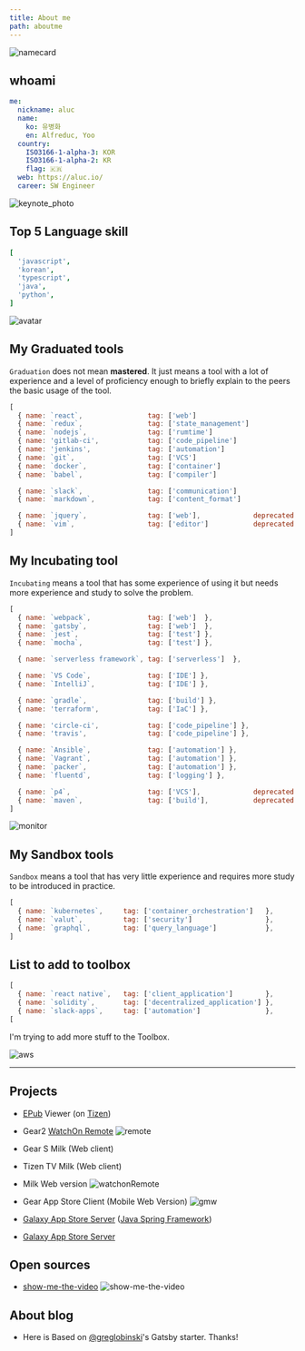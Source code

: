 ```yaml
---
title: About me
path: aboutme
---
```


![namecard](./name-card.jpg?mw=400)

## whoami

```yaml
me:
  nickname: aluc
  name:
    ko: 유병화
    en: Alfreduc, Yoo
  country:
    ISO3166-1-alpha-3: KOR
    ISO3166-1-alpha-2: KR
    flag: 🇰🇷
  web: https://aluc.io/
  career: SW Engineer
```

![keynote_photo](./keynote1.jpg?mw=400)

## Top 5 Language skill

```yaml
[
  'javascript',
  'korean',
  'typescript',
  'java',
  'python',
]
```

![avatar](./keynote2.jpg?mw=400)

## My Graduated tools
`Graduation` does not mean **mastered**. It just means a tool
with a lot of experience and a level of proficiency enough
to briefly explain to the peers the basic usage of the tool.

```js
[
  { name: `react`,                tag: ['web']                               },
  { name: `redux`,                tag: ['state_management']                  },
  { name: `nodejs`,               tag: ['rumtime']                           },
  { name: 'gitlab-ci',            tag: ['code_pipeline']                     },
  { name: 'jenkins',              tag: ['automation']                        },
  { name: `git`,                  tag: ['VCS']                               },
  { name: `docker`,               tag: ['container']                         },
  { name: `babel`,                tag: ['compiler']                          },

  { name: `slack`,                tag: ['communication']                     },
  { name: `markdown`,             tag: ['content_format']                    },

  { name: `jquery`,               tag: ['web'],             deprecated: true },
  { name: `vim`,                  tag: ['editor']           deprecated: true },
]
```

## My Incubating tool
`Incubating` means a tool that has some experience of using
it but needs more experience and study to solve the problem.

```js
[
  { name: `webpack`,              tag: ['web']  },
  { name: `gatsby`,               tag: ['web']  },
  { name: `jest`,                 tag: ['test'] },
  { name: `mocha`,                tag: ['test'] },

  { name: `serverless framework`, tag: ['serverless']  },

  { name: `VS Code`,              tag: ['IDE'] },
  { name: `IntelliJ`,             tag: ['IDE'] },

  { name: `gradle`,               tag: ['build'] },
  { name: 'terraform',            tag: ['IaC'] },

  { name: 'circle-ci',            tag: ['code_pipeline'] },
  { name: 'travis',               tag: ['code_pipeline'] },

  { name: `Ansible`,              tag: ['automation'] },
  { name: `Vagrant`,              tag: ['automation'] },
  { name: `packer`,               tag: ['automation'] },
  { name: `fluentd`,              tag: ['logging'] },

  { name: `p4`,                   tag: ['VCS'],             deprecated: true },
  { name: `maven`,                tag: ['build'],           deprecated: true },
]
```

![monitor](./monitor.jpg)

## My Sandbox tools
`Sandbox` means a tool that has very little experience and
requires more study to be introduced in practice.

```js
[
  { name: `kubernetes`,     tag: ['container_orchestration']   },
  { name: `valut`,          tag: ['security']                  },
  { name: `graphql`,        tag: ['query_language']            },
]
```

## List to add to toolbox

```js
[
  { name: `react native`,   tag: ['client_application']        },
  { name: `solidity`,       tag: ['decentralized_application'] },
  { name: `slack-apps`,     tag: ['automation']                },
[
```

I'm trying to add more stuff to the Toolbox.

![aws](./mensa-aws.jpg?mw=480)

---

## Projects

- [EPub][epub] Viewer (on [Tizen][tizen])

- Gear2 [WatchOn Remote][watchon]
![remote](./watchonRemote.jpg?mw=640)

- Gear S Milk (Web client)
- Tizen TV Milk (Web client)
- Milk Web version
![watchonRemote](./milkweb.jpg?mw=640)

- Gear App Store Client (Mobile Web Version)
![gmw](./gmw.png?mw=640)

- [Galaxy App Store Server][gas] ([Java Spring Framework][spring])

- [Galaxy App Store Server][gas]

## Open sources
- [show-me-the-video][show_me_the_video]
![show-me-the-video](./show-me-the-video.png)


## About blog
- Here is Based on [@greglobinski][greglobinski]'s Gatsby starter. Thanks!

[greglobinski]: https://www.greglobinski.com/
[mensa]: http://www.mensa.org/
[aws_certi]: https://aws.amazon.com/certification/certified-solutions-architect-associate/
[sec]: https://www.samsung.com/sec/aboutsamsung/home/
[korea]: https://en.wikipedia.org/wiki/Korea
[nodejs]: https://nodejs.org/
[reactjs]: https://reactjs.org/
[vim]: https://www.vim.org/
[docker]: https://www.docker.com/
[python]: https://www.python.org/
[kube]: https://kubernetes.io/
[ansible]: https://www.ansible.com/
[go]: https://golang.org/
[terraform]: https://www.terraform.io/
[dx]: http://everydeveloper.com/developer-experience/
[epub]: https://en.wikipedia.org/wiki/EPUB
[gas]: https://www.samsung.com/global/galaxy/apps/galaxy-apps/
[watchon]: https://www.iotgadgets.com/2014/04/tizen-samsung-gear-2-watchon-remote-app-now-ready-control-airconditioner/
[watchon_manual]: https://www.manualslib.com/manual/754923/Samsung-Gear-2.html?page=59#manual
[devops]: https://aluc.io/slide-docker-devops/
[graphql]: https://graphql.org/
[redux]: https://redux.js.org/
[vault]: https://www.vaultproject.io/
[vagrant]: http://vagrantup.com/
[reactnative]: https://facebook.github.io/react-native/
[dapp]: https://en.wikipedia.org/wiki/Decentralized_application
[solidity]: https://solidity.readthedocs.io/
[ubuntu]: https://www.ubuntu.com/
[macos]: https://www.apple.com/lae/macos/
[big_monitor]: https://www.samsung.com/us/computing/monitors/curved/34-ultra-wide-curved-screen-monitor-ls34e790cns-za/
[awesome_js]: https://github.com/sorrycc/awesome-javascript
[ux]: https://en.wikipedia.org/wiki/User_experience
[frontend_web]: https://en.wikipedia.org/wiki/Front-end_web_development
[iac]: https://en.wikipedia.org/wiki/Infrastructure_as_Code
[md]: https://en.wikipedia.org/wiki/Markdown
[git]: https://git-scm.com/
[gitlab]: https://gitlab.com/
[cli]: https://en.wikipedia.org/wiki/Command-line_interface
[gui]: https://en.wikipedia.org/wiki/Graphical_user_interface
[tizen]: https://www.tizen.org/
[spring]: https://spring.io/
[show_me_the_video]: https://github.com/aluc-io/show-me-the-video

